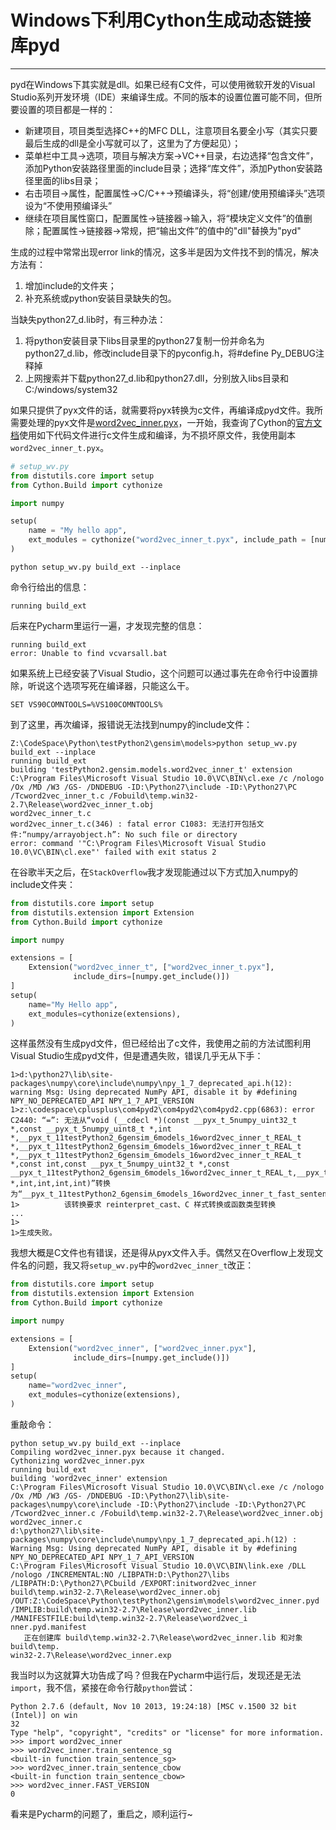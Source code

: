 # Windows下利用Cython生成动态链接库pyd

---

pyd在Windows下其实就是dll。如果已经有C文件，可以使用微软开发的Visual Studio系列开发环境（IDE）来编译生成。不同的版本的设置位置可能不同，但所要设置的项目都是一样的：

 * 新建项目，项目类型选择C++的MFC DLL，注意项目名要全小写（其实只要最后生成的dll是全小写就可以了，这里为了方便起见）；
 * 菜单栏中工具->选项，项目与解决方案->VC++目录，右边选择“包含文件”，添加Python安装路径里面的include目录；选择“库文件”，添加Python安装路径里面的libs目录；
 * 右击项目->属性，配置属性->C/C++->预编译头，将“创建/使用预编译头”选项设为“不使用预编译头”
 * 继续在项目属性窗口，配置属性->链接器->输入，将“模块定义文件”的值删除；配置属性->链接器->常规，把“输出文件”的值中的"dll"替换为"pyd"

生成的过程中常常出现error link的情况，这多半是因为文件找不到的情况，解决方法有：

 1. 增加include的文件夹；
 2. 补充系统或python安装目录缺失的包。

当缺失python27_d.lib时，有三种办法：

 1. 将python安装目录下libs目录里的python27复制一份并命名为python27_d.lib，修改include目录下的pyconfig.h，将#define Py_DEBUG注释掉
 2. 上网搜索并下载python27_d.lib和python27.dll，分别放入libs目录和C:/windows/system32

如果只提供了pyx文件的话，就需要将pyx转换为c文件，再编译成pyd文件。我所需要处理的pyx文件是[word2vec_inner.pyx](https://github.com/piskvorky/gensim/blob/develop/gensim/models/word2vec_inner.pyx)，一开始，我查询了Cython的[官方文档](http://docs.cython.org/src/reference/compilation.html)使用如下代码文件进行c文件生成和编译，为不损坏原文件，我使用副本`word2vec_inner_t.pyx`。
```python
# setup_wv.py
from distutils.core import setup
from Cython.Build import cythonize

import numpy

setup(
    name = "My hello app",
    ext_modules = cythonize("word2vec_inner_t.pyx", include_path = [numpy.get_include()]),
)
```
```
python setup_wv.py build_ext --inplace
```
命令行给出的信息：
```
running build_ext
```
后来在Pycharm里运行一遍，才发现完整的信息：
```
running build_ext
error: Unable to find vcvarsall.bat
```
如果系统上已经安装了Visual Studio，这个问题可以通过事先在命令行中设置排除，听说这个选项写死在编译器，只能这么干。
```
SET VS90COMNTOOLS=%VS100COMNTOOLS%
```
到了这里，再次编译，报错说无法找到numpy的include文件：
```
Z:\CodeSpace\Python\testPython2\gensim\models>python setup_wv.py build_ext --inplace
running build_ext
building 'testPython2.gensim.models.word2vec_inner_t' extension
C:\Program Files\Microsoft Visual Studio 10.0\VC\BIN\cl.exe /c /nologo /Ox /MD /W3 /GS- /DNDEBUG -ID:\Python27\include -ID:\Python27\PC /Tcword2vec_inner_t.c /Fobuild\temp.win32-2.7\Release\word2vec_inner_t.obj
word2vec_inner_t.c
word2vec_inner_t.c(346) : fatal error C1083: 无法打开包括文件:“numpy/arrayobject.h”: No such file or directory
error: command '"C:\Program Files\Microsoft Visual Studio 10.0\VC\BIN\cl.exe"' failed with exit status 2
```
在谷歌半天之后，在`StackOverflow`我才发现能通过以下方式加入numpy的include文件夹：
```python
from distutils.core import setup
from distutils.extension import Extension
from Cython.Build import cythonize

import numpy

extensions = [
    Extension("word2vec_inner_t", ["word2vec_inner_t.pyx"],
              include_dirs=[numpy.get_include()])
]
setup(
    name="My Hello app",
    ext_modules=cythonize(extensions),
)
```
这样虽然没有生成pyd文件，但已经给出了c文件，我使用之前的方法试图利用Visual Studio生成pyd文件，但是遭遇失败，错误几乎无从下手：
```
1>d:\python27\lib\site-packages\numpy\core\include\numpy\npy_1_7_deprecated_api.h(12): warning Msg: Using deprecated NumPy API, disable it by #defining NPY_NO_DEPRECATED_API NPY_1_7_API_VERSION
1>z:\codespace\cplusplus\com4pyd2\com4pyd2\com4pyd2.cpp(6863): error C2440: “=”: 无法从“void (__cdecl *)(const __pyx_t_5numpy_uint32_t *,const __pyx_t_5numpy_uint8_t *,int *,__pyx_t_11testPython2_6gensim_6models_16word2vec_inner_t_REAL_t *,__pyx_t_11testPython2_6gensim_6models_16word2vec_inner_t_REAL_t *,__pyx_t_11testPython2_6gensim_6models_16word2vec_inner_t_REAL_t *,const int,const __pyx_t_5numpy_uint32_t *,const __pyx_t_11testPython2_6gensim_6models_16word2vec_inner_t_REAL_t,__pyx_t_11testPython2_6gensim_6models_16word2vec_inner_t_REAL_t *,int,int,int,int)”转换为“__pyx_t_11testPython2_6gensim_6models_16word2vec_inner_t_fast_sentence_cbow_hs_ptr”
1>          该转换要求 reinterpret_cast、C 样式转换或函数类型转换
...
1>
1>生成失败。
```

我想大概是C文件也有错误，还是得从pyx文件入手。偶然又在Overflow上发现文件名的问题，我又将`setup_wv.py`中的`word2vec_inner_t`改正：
```python
from distutils.core import setup
from distutils.extension import Extension
from Cython.Build import cythonize

import numpy

extensions = [
    Extension("word2vec_inner", ["word2vec_inner.pyx"],
              include_dirs=[numpy.get_include()])
]
setup(
    name="word2vec_inner",
    ext_modules=cythonize(extensions),
)
```
重敲命令：
```
python setup_wv.py build_ext --inplace
Compiling word2vec_inner.pyx because it changed.
Cythonizing word2vec_inner.pyx
running build_ext
building 'word2vec_inner' extension
C:\Program Files\Microsoft Visual Studio 10.0\VC\BIN\cl.exe /c /nologo /Ox /MD /W3 /GS- /DNDEBUG -ID:\Python27\lib\site-packages\numpy\core\include -ID:\Python27\include -ID:\Python27\PC /Tcword2vec_inner.c /Fobuild\temp.win32-2.7\Release\word2vec_inner.obj
word2vec_inner.c
d:\python27\lib\site-packages\numpy\core\include\numpy\npy_1_7_deprecated_api.h(12) : Warning Msg: Using deprecated NumPy API, disable it by #defining NPY_NO_DEPRECATED_API NPY_1_7_API_VERSION
C:\Program Files\Microsoft Visual Studio 10.0\VC\BIN\link.exe /DLL /nologo /INCREMENTAL:NO /LIBPATH:D:\Python27\libs /LIBPATH:D:\Python27\PCbuild /EXPORT:initword2vec_inner build\temp.win32-2.7\Release\word2vec_inner.obj /OUT:Z:\CodeSpace\Python\testPython2\gensim\models\word2vec_inner.pyd /IMPLIB:build\temp.win32-2.7\Release\word2vec_inner.lib /MANIFESTFILE:build\temp.win32-2.7\Release\word2vec_i
nner.pyd.manifest
   正在创建库 build\temp.win32-2.7\Release\word2vec_inner.lib 和对象 build\temp.
win32-2.7\Release\word2vec_inner.exp
```
我当时以为这就算大功告成了吗？但我在Pycharm中运行后，发现还是无法`import`，我不信，紧接在命令行敲`python`尝试：
```
Python 2.7.6 (default, Nov 10 2013, 19:24:18) [MSC v.1500 32 bit (Intel)] on win
32
Type "help", "copyright", "credits" or "license" for more information.
>>> import word2vec_inner
>>> word2vec_inner.train_sentence_sg
<built-in function train_sentence_sg>
>>> word2vec_inner.train_sentence_cbow
<built-in function train_sentence_cbow>
>>> word2vec_inner.FAST_VERSION
0
```
看来是Pycharm的问题了，重启之，顺利运行~
